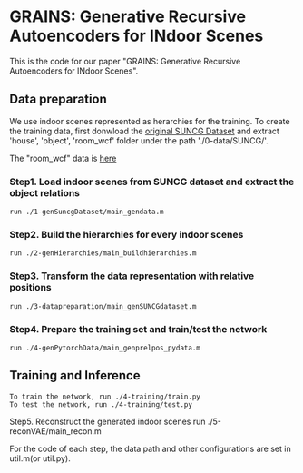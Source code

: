 # GRAINS: Generative Recursive Autoencoders for INdoor Scenes

This is the code for our paper "GRAINS: Generative Recursive Autoencoders for INdoor Scenes".

## Data preparation
We use indoor scenes represented as herarchies for the training. To create the training data, first donwload the [original SUNCG Dataset](http://suncg.cs.princeton.edu/) and extract 'house', 'object', 'room_wcf' folder under the path './0-data/SUNCG/'.

The "room_wcf" data is [here](https://drive.google.com/open?id=1RPF6YJsNNanNCBBRGAfDcNtuzLimrNVA)

### Step1. Load indoor scenes from SUNCG dataset and extract the object relations
	run ./1-genSuncgDataset/main_gendata.m


### Step2. Build the hierarchies for every indoor scenes
	run ./2-genHierarchies/main_buildhierarchies.m

### Step3. Transform the data representation with relative positions
	run ./3-datapreparation/main_genSUNCGdataset.m

### Step4. Prepare the training set and train/test the network
	run ./4-genPytorchData/main_genprelpos_pydata.m

## Training and Inference
	To train the network, run ./4-training/train.py
	To test the network, run ./4-training/test.py

Step5. Reconstruct the generated indoor scenes
	run ./5-reconVAE/main_recon.m

For the code of each step, the data path and other configurations are set in util.m(or util.py).
